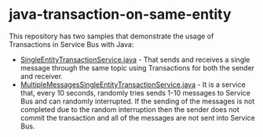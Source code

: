 # java-transaction-on-same-entity

This repository has two samples that demonstrate the usage of Transactions in Service Bus with Java:

- [SingleEntityTransactionService.java](/code/src/main/java/com/jorgecupi/java/singleentitytransaction/service/SingleEntityTransactionService.java) - That sends and receives a single message through the same topic using Transactions for both the sender and receiver.
- [MultipleMessagesSingleEntityTransactionService.java](/code/src/main/java/com/jorgecupi/java/singleentitytransaction/service/MultipleMessagesSingleEntityTransactionService.java) - It is a service that, every 10 seconds, randomly tries sends 1-10 messages to Service Bus and can randomly interrupted. If the sending of the messages is not completed due to the random interruption then the sender does not commit the transaction and all of the messages are not sent into Service Bus.
